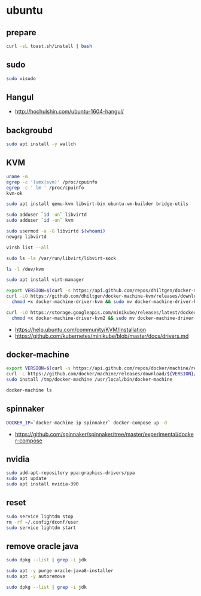 # ubuntu

## prepare

```bash
curl -sL toast.sh/install | bash
```

## sudo

```bash
sudo visudo
```

## Hangul

* <http://hochulshin.com/ubuntu-1604-hangul/>

## backgroubd

```bash
sudo apt install -y wallch
```

## KVM

```bash
uname -m
egrep -c '(vmx|svm)' /proc/cpuinfo
egrep -c ' lm ' /proc/cpuinfo
kvm-ok

sudo apt install qemu-kvm libvirt-bin ubuntu-vm-builder bridge-utils

sudo adduser `id -un` libvirtd
sudo adduser `id -un` kvm

sudo usermod -a -G libvirtd $(whoami)
newgrp libvirtd

virsh list --all

sudo ls -la /var/run/libvirt/libvirt-sock

ls -l /dev/kvm

sudo apt install virt-manager

export VERSION=$(curl -s https://api.github.com/repos/dhiltgen/docker-machine-kvm/releases/latest | grep tag_name | cut -d '"' -f 4)
curl -LO https://github.com/dhiltgen/docker-machine-kvm/releases/download/${VERSION}/docker-machine-driver-kvm && \
  chmod +x docker-machine-driver-kvm && sudo mv docker-machine-driver-kvm /usr/local/bin/

curl -LO https://storage.googleapis.com/minikube/releases/latest/docker-machine-driver-kvm2 && \
  chmod +x docker-machine-driver-kvm2 && sudo mv docker-machine-driver-kvm2 /usr/local/bin/
```

* <https://help.ubuntu.com/community/KVM/Installation>
* <https://github.com/kubernetes/minikube/blob/master/docs/drivers.md>

## docker-machine

```bash
export VERSION=$(curl -s https://api.github.com/repos/docker/machine/releases/latest | grep tag_name | cut -d '"' -f 4)
curl -L https://github.com/docker/machine/releases/download/${VERSION}/docker-machine-`uname -s`-`uname -m` > /tmp/docker-machine
sudo install /tmp/docker-machine /usr/local/bin/docker-machine

docker-machine ls
```

## spinnaker

```bash
DOCKER_IP=`docker-machine ip spinnaker` docker-compose up -d
```

* <https://github.com/spinnaker/spinnaker/tree/master/experimental/docker-compose>

## nvidia

```bash
sudo add-apt-repository ppa:graphics-drivers/ppa
sudo apt update
sudo apt install nvidia-390
```

## reset

```bash
sudo service lightdm stop
rm -rf ~/.config/dconf/user
sudo service lightdm start
```

## remove oracle java

```bash
sudo dpkg --list | grep -i jdk

sudo apt -y purge oracle-java8-installer
sudo apt -y autoremove

sudo dpkg --list | grep -i jdk
```
